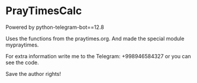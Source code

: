 # PrayTimesCalc

Powered by python-telegram-bot==12.8

Uses the functions from the praytimes.org. And made the special module mypraytimes.

For extra information write me to the Telegram: +998946584327
or you can see the code.

Save the author rights!
